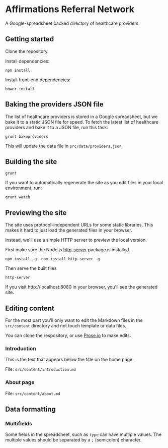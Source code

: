 # Affirmations Referral Network

A Google-spreadsheet backed directory of healthcare providers.

## Getting started

Clone the repository.

Install dependencies:

```
npm install
```

Install front-end dependencies:

```
bower install
```

## Baking the providers JSON file

The list of healthcare providers is stored in a Google spreadsheet, but we bake it to a static JSON file for speed.  To fetch the latest list of healthcare providers and bake it to a JSON file, run this task:

```
grunt bakeproviders
```

This will update the data file in ``src/data/providers.json``.

## Building the site

```
grunt
```

If you want to automatically regenerate the site as you edit files in your local environment, run:

```
grunt watch
```

## Previewing the site

The site uses protocol-independent URLs for some static libraries.  This makes it hard to just load the generated files in your browser.

Instead, we'll use a simple HTTP server to preview the local version.

First make sure the Node.js [http-server](https://github.com/nodeapps/http-server) package is installed.

```
npm install -g  npm install http-server -g
```

Then serve the built files

```
http-server
```

If you visit http://localhost:8080 in your browser, you'll see the generated site.

## Editing content

For the most part you'll only want to edit the Markdown files in the ``src/content`` directory and not touch template or data files.

You can clone the respository, or use [Prose.io](http://prose.io/) to make edits.

### Introduction

This is the text that appears below the title on the home page.

File: ``src/content/introduction.md`` 

### About page

File: ``src/content/about.md``

## Data formatting

### Multifields

Some fields in the spreadsheet, such as ``type`` can have multiple values.  The multiple values should be separated by a ``;`` (semicolon) character.
